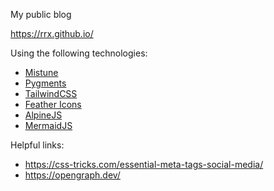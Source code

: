 My public blog

https://rrx.github.io/

Using the following technologies:

- [Mistune](https://mistune.lepture.com/en/latest/index.html)
- [Pygments](https://pygments.org/)
- [TailwindCSS](https://tailwindcss.com/)
- [Feather Icons](https://feathericons.com/)
- [AlpineJS](https://alpinejs.dev/)
- [MermaidJS](https://mermaid.js.org/)

Helpful links:
- https://css-tricks.com/essential-meta-tags-social-media/
- https://opengraph.dev/

